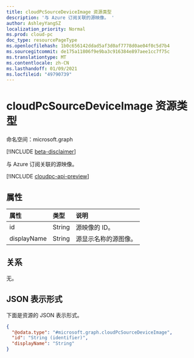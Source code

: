 ```yaml
---
title: cloudPcSourceDeviceImage 资源类型
description: '与 Azure 订阅关联的源映像。 '
author: AshleyYangSZ
localization_priority: Normal
ms.prod: cloud-pc
doc_type: resourcePageType
ms.openlocfilehash: 1b0c656142ddad5af3d0af7778d0ae04f0c5d7b4
ms.sourcegitcommit: de175a11806f9e9ba3c916384e897aee1cc7f75c
ms.translationtype: MT
ms.contentlocale: zh-CN
ms.lasthandoff: 01/09/2021
ms.locfileid: "49790739"
---
```

# <a name="cloudpcsourcedeviceimage-resource-type"></a>cloudPcSourceDeviceImage 资源类型

命名空间：microsoft.graph

[!INCLUDE [beta-disclaimer](../../includes/beta-disclaimer.md)]

与 Azure 订阅关联的源映像。

[!INCLUDE [cloudpc-api-preview](../../includes/cloudpc-api-preview.md)]

## <a name="properties"></a>属性

|属性|类型|说明|
|:---|:---|:---|
|id|String|源映像的 ID。|
|displayName|String|源显示名称的源图像。|

## <a name="relationships"></a>关系

无。

## <a name="json-representation"></a>JSON 表示形式

下面是资源的 JSON 表示形式。
<!-- {
  "blockType": "resource",
  "@odata.type": "microsoft.graph.cloudPcSourceDeviceImage"
}
-->

``` json
{
  "@odata.type": "#microsoft.graph.cloudPcSourceDeviceImage",
  "id": "String (identifier)",
  "displayName": "String"
}
```
